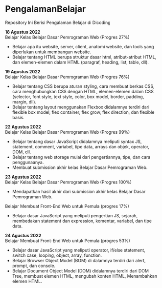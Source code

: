 # PengalamanBelajar
Repository Ini Berisi Pengalaman Belajar di Dicoding


**18 Agustus 2022**   
Belajar Kelas Belajar Dasar Pemrograman Web (Progres 27%)
  * Belajar apa itu website, server, client, anatomi website, dan tools yang diperlukan untuk membangun website.
  * Belajar tentang HTML berupa struktur dasar html, atribut-atribut HTML, dan elemen-elemen dalam HTML (paragraf, heading, list, table, dll).

**19 Agustus 2022**   
Belajar Kelas Belajar Dasar Pemrograman Web (Progres 76%)
  * Belajar tentang CSS berupa aturan styling, cara membuat berkas CSS, cara menghubungkan CSS dengan HTML, elemen-elemen dalam CSS (selector, font style, text style,       color, box model, border, padding, margin, dll).
  * Belajar tentang layout menggunakan Flexbox didalamnya terdiri dari flexible box model, flex container, flex grow, flex direction, dan flexible basis.

**22 Agustus 2022**   
Belajar Kelas Belajar Dasar Pemrograman Web (Progres 99%)
  * Belajar tentang dasar JavaScript didalamnya meliputi syntax JS, statement, comment, variabel, tipe data, arrays dan objek, operator, DOM, dll.
  * Belajar tentang web storage mulai dari pengertiannya, tipe, dan cara penggunaanya.
  * Membuat submission akhir kelas Belajar Dasar Pemrograman Web.

**23 Agustus 2022**   
Belajar Kelas Belajar Dasar Pemrograman Web (Progres 100%)
  * Mendapatkan hasil akhir dari submission akhir kelas Belajar Dasar Pemrograman Web.  

Belajar Membuat Front-End Web untuk Pemula (progres 17%)
  * Belajar dasar JavaScript yang meliputi pengertian JS, sejarah, membedakan statement dan expression, komentar, variabel, dan tipe data.

**24 Agustus 2022**   
Belajar Membuat Front-End Web untuk Pemula (progres 53%)
  * Belajar dasar JavaScript yang meliputi operator, if/else statement, switch case, looping, object, array, function.
  * Belajar Browser Object Model (BOM) di dalamnya terdiri dari alert, prompt, dan console.
  * Belajar Document Object Model (DOM) didalamnya terdiri dari DOM Tree, membuat elemen HTML, mengubah konten HTML, Menambahkan elemen HTML.
  
